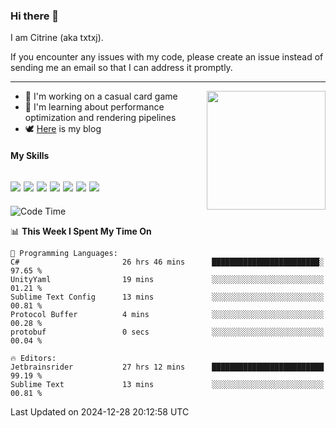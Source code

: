 ### Hi there 👋

I am Citrine (aka txtxj).

If you encounter any issues with my code, please create an issue instead of sending me an email so that I can address it promptly.

---

<img align="right" height="190" src="http://github-profile-summary-cards.vercel.app/api/cards/stats?username=txtxj&theme=vue">

- 🌱 I'm working on a casual card game
- 📖 I'm learning about performance optimization and rendering pipelines
- 🕊️ [Here](https://txtxj.top) is my blog

#### My Skills

![](https://img.shields.io/badge/Unity-000000?logo=unity&logoColor=fff)
![](https://img.shields.io/badge/C%23-239120?logo=csharp&logoColor=fff)
![](https://img.shields.io/badge/Python-3e74a2?logo=python&logoColor=fff)
![](https://img.shields.io/badge/C++-65318e?logo=cplusplus&logoColor=fff)
![](https://img.shields.io/badge/Vue-4FC08D?logo=vuedotjs&logoColor=fff)
![](https://img.shields.io/badge/Blender-f5792a?logo=blender&logoColor=fff)
![](https://img.shields.io/badge/MS%20SQL-cc2927?logo=microsoftsqlserver&logoColor=fff)
---

<!--START_SECTION:waka-->
![Code Time](http://img.shields.io/badge/Code%20Time-2%2C366%20hrs%2045%20mins-blue)

📊 **This Week I Spent My Time On** 

```text
💬 Programming Languages: 
C#                       26 hrs 46 mins      ████████████████████████░   97.65 % 
UnityYaml                19 mins             ░░░░░░░░░░░░░░░░░░░░░░░░░   01.21 % 
Sublime Text Config      13 mins             ░░░░░░░░░░░░░░░░░░░░░░░░░   00.81 % 
Protocol Buffer          4 mins              ░░░░░░░░░░░░░░░░░░░░░░░░░   00.28 % 
protobuf                 0 secs              ░░░░░░░░░░░░░░░░░░░░░░░░░   00.04 % 

🔥 Editors: 
Jetbrainsrider           27 hrs 12 mins      █████████████████████████   99.19 % 
Sublime Text             13 mins             ░░░░░░░░░░░░░░░░░░░░░░░░░   00.81 % 
```


 Last Updated on 2024-12-28 20:12:58 UTC
<!--END_SECTION:waka-->

